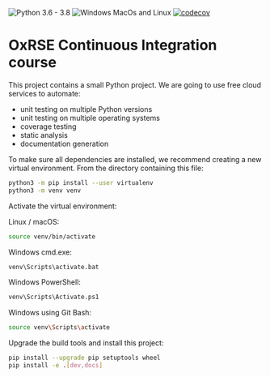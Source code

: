 ![Python 3.6 - 3.8](https://github.com/thicko/OxRSE_course/workflows/Python%203.6%20-%203.8/badge.svg)
![Windows MacOs and Linux](https://github.com/thicko/OxRSE_course/workflows/Windows%20MacOs%20and%20Linux/badge.svg)
[![codecov](https://codecov.io/gh/thicko/OxRSE_course/branch/master/graph/badge.svg)](https://codecov.io/gh/thicko/OxRSE_course)



# OxRSE Continuous Integration course

This project contains a small Python project. We are going to use free cloud services to automate:

- unit testing on multiple Python versions
- unit testing on multiple operating systems
- coverage testing
- static analysis
- documentation generation

To make sure all dependencies are installed, we recommend creating a new virtual environment.
From the directory containing this file:

```bash
python3 -m pip install --user virtualenv
python3 -m venv venv
```

Activate the virtual environment:

Linux / macOS:
```bash
source venv/bin/activate
```

Windows cmd.exe:
```bash
venv\Scripts\activate.bat
```

Windows PowerShell:
```bash
venv\Scripts\Activate.ps1
```

Windows using Git Bash:
```bash
source venv\Scripts\activate
```

Upgrade the build tools and install this project:

```bash
pip install --upgrade pip setuptools wheel
pip install -e .[dev,docs]
```
